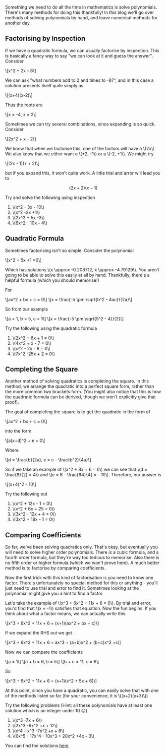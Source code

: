 Something we need to do all the time in mathematics is solve polynomials. There's many methods for doing this thankfully! In this blog we'll go over methods of solving polynomials by hand, and leave numerical methods for another day.

## Factorising by Inspection

If we have a quadratic formula, we can usually factorise by inspection. This is basically a fancy way to say "we can look at it and guess the answer". Consider 

\\[x^2 + 2x - 8\\]

We can ask "what numbers add to 2 and times to -8?", and in this case a solution presents itself quite simply as

\\[(x+4)(x-2)\\]

Thus the roots are

\\[x = -4, x = 2\\]

Sometimes we can try several combinations, since expanding is so quick. Consider

\\[2x^2 + x - 2\\]

We know that when we factorise this, one of the factors will have a \\(2x\\). We also know that we either want a \\(+2, -1\\) or a \\(-2, +1\\). We might try

\\[(2x - 1)(x + 2)\\]

but if you expand this, it won't quite work. A little trial and error will lead you to

$$(2x+2)(x-1)$$

Try and solve the following using inspection

1. \\(x^2 - 3x - 10\\)
2. \\(x^2 -2x +1\\)
3. \\(2x^2 + 5x -3\\)
4. \\(6x^2 - 10x - 4\\)

## Quadratic Formula

Sometimes factorising isn't so simple. Consider the polynomial 

\\[x^2 + 5x +1 =0\\]

Which has solutions \\(x \approx -0.208712, x \approx -4.79129\\). You aren't going to be able to solve this easily at all by hand. Thankfully, there's a helpful formula (which you should memorise!)

For 

\\[ax^2 + bx + c = 0\\]
\\[x = \frac{-b \pm \sqrt{b^2 - 4ac}}{2a}\\]

So from our example

\\[a = 1, b = 5, c = 1\\]
\\[x = \frac{-5 \pm \sqrt{5^2 - 4}}{2}\\]

Try the following using the quadratic formula

1. \\(2x^2 + 6x + 1 = 0\\)
2. \\(4x^2 + x - 7 = 0\\)
3. \\(x^2 - 2x - 9 = 0\\)
4. \\(7x^2 -25x + 2 = 0\\)

## Completing the Square

Another method of solving quadratics is completing the square. In this method, we arrange the quadratic into a perfect square form, rather than the more common two brackets form. (You might also notice that this is how the quadratic formula can be derived, though we won't explicitly give that proof).

The goal of completing the square is to get the quadratic in the form of 

\\[ax^2 + bx + c = 0\\]

into the form

\\[a(x+d)^2 + e = 0\\]

Where

\\[d = \frac{b}{2a}, e = c - \frac{b^2}{4a}\\]

So if we take an example of \\(x^2 + 8x + 6 = 0\\) we can see that \\(d = \frac{8}{2} = 4\\) and \\(e = 6 - \frac{64}{4} = - 10\\). Therefore, our answer is

\\[(x+4)^2 - 10\\]

Try the following out

1. \\(x^2 + 12x - 1 = 0\\)
2. \\(x^2 + 6x + 25 = 0\\)
3. \\(3x^2 - 12x + 4 = 0\\)
4. \\(3x^2 + 18x - 1 = 0\\)

## Comparing Coefficients

So far, we've been solving quadratics only. That's okay, but eventually you will need to solve higher order polynomials. There *is* a cubic formula, and a fourth order formula, but they're way too tedious to memorise. Also there is no fifth order or higher formula (which we won't prove here). A much better method is to factorise by comparing coefficients. 

Now the first trick with this kind of factorisation is you need to know one factor. There's unfortunately no special method for this or anything - you'll just need to use trial and error to find it. Sometimes looking at the polynomial might give you a hint to find a factor. 

Let's take the example of \\(x^3 + 6x^2 + 11x + 6 = 0\\). By trial and error, you'd find that \\(x = -1\\) satisfies that equation. Now the fun begins. If you think about what a factor means, we can actually write this

\\[x^3 + 6x^2 + 11x + 6 = (x+1)(ax^2 + bx + c)\\]

If we expand the RHS out we get

\\[x^3 + 6x^2 + 11x + 6 = ax^3 + (a+b)x^2 + (b+c)x^2 +c\\]

Now we can compare the coefficients

\\[a = 1\\]
\\[a + b = 6, b = 5\\]
\\[b + c = 11, c = 6\\]

So 

\\[x^3 + 6x^2 + 11x + 6 = (x+1)(x^2 + 5x + 6)\\]

At this point, since you have a quadratic, you can easily solve that with one of the methods listed so far (for your convenience, it is \\((x+2)(x+3)\\))

Try the following problems (Hint: all these polynomials have at least one solution which is an integer under 10 😉)

1. \\(x^3 -7x + 6\\)
2. \\(2x^3 -9x^2 +x + 12\\)
3. \\(x^4 - x^3 -7x^2 +x + 6\\)
4. \\(6x^5 - 17x^4 - 10x^3 + 20x^2 +4x - 3\\)


You can find the solutions [here](/blog/2025-04-02/solving-polynomials-by-hand-solutions)

